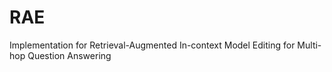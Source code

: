 # RAE
Implementation for Retrieval-Augmented In-context Model Editing for Multi-hop Question Answering
